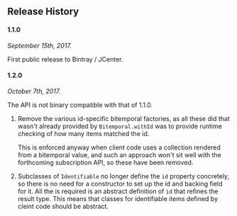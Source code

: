 ## Release History ##

#### 1.1.0 ####

_September 15th, 2017._

First public release to Bintray / JCenter.

#### 1.2.0 ####

_October 7th, 2017._

The API is not binary compatible with that of 1.1.0.

1. Remove the various id-specific bitemporal factories, as all these did that wasn't already provided by `Bitemporal.withId` was to provide runtime checking of how many items matched the id.

   This is enforced anyway when client code uses a collection rendered from a bitemporal value, and such an approach won't sit well with the forthcoming subscription API, so these have been removed.

1. Subclasses of `Identifiable` no longer define the `id` property concretely, so there is no need for a constructor to set up the id and backing field for it. All the is required is an abstract definition of `id` that refines the result type. This means that classes for identifiable items defined by cleint code should be abstract.